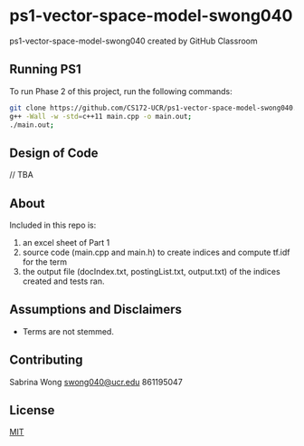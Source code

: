 # ps1-vector-space-model-swong040
ps1-vector-space-model-swong040 created by GitHub Classroom

## Running PS1
To run Phase 2 of this project, run the following commands:

```bash
git clone https://github.com/CS172-UCR/ps1-vector-space-model-swong040.git;
g++ -Wall -w -std=c++11 main.cpp -o main.out;
./main.out;
```

## Design of Code
// TBA

## About
Included in this repo is: 
1. an excel sheet of Part 1
2. source code (main.cpp and main.h) to create indices and compute tf.idf for the term
3. the output file (docIndex.txt, postingList.txt, output.txt) of the indices created and tests ran.

## Assumptions and Disclaimers
* Terms are not stemmed.

## Contributing
Sabrina Wong
swong040@ucr.edu
861195047

## License
[MIT](https://choosealicense.com/licenses/mit/)
